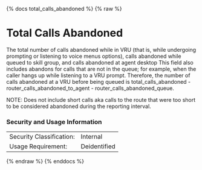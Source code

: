 {% docs total_calls_abandoned %}
{% raw %}

<a name="total_calls_abandoned"></a>
# Total Calls Abandoned
The total number of calls abandoned while in VRU (that is, while undergoing prompting
or listening to voice menus options), calls abandoned while queued to skill group,
and calls abandoned at agent desktop This field also includes abandons for calls that
are not in the queue; for example, when the caller hangs up while listening to a
VRU prompt. Therefore, the number of calls abandoned at a VRU before being queued
is total_calls_abandoned - router_calls_abandoned_to_agent - router_calls_abandoned_queue. 

NOTE: Does not include short calls aka calls to the route that were too short to
be considered abandoned during the reporting interval.

### Security and Usage Information
|     |     |
| --- | --- |
| Security Classification: | Internal |
| Usage Requirement:       | Deidentified |

{% endraw %}
{% enddocs %}
